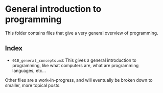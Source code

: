 # General introduction to programming

This folder contains files that give a very general overview of programming.

## Index
- `010_general_concepts.md`: This gives a general introduction to programming,
  like what computers are, what are programming languages, etc...

Other files are a work-in-progress, and will eventually be broken down to
smaller, more topical posts.